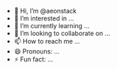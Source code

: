 - 👋 Hi, I’m @aeonstack
- 👀 I’m interested in ...
- 🌱 I’m currently learning ...
- 💞️ I’m looking to collaborate on ...
- 📫 How to reach me ...
- 😄 Pronouns: ...
- ⚡ Fun fact: ...

<!---
aeonstack/aeonstack is a ✨ special ✨ repository because its `README.md` (this file) appears on your GitHub profile.
You can click the Preview link to take a look at your changes.
--->
